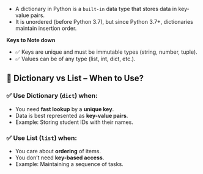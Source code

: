 - A dictionary in Python is a `built-in` data type that stores data in key-value pairs.
- It is unordered (before Python 3.7), but since Python 3.7+, dictionaries maintain insertion order.

**Keys to Note down**
- ✅ Keys are unique and must be immutable types (string, number, tuple).
- ✅ Values can be of any type (list, int, dict, etc.).



## 📌 Dictionary vs List – When to Use?

### ✅ Use **Dictionary (`dict`)** when:
- You need **fast lookup** by a **unique key**.  
- Data is best represented as **key-value pairs**.  
- Example: Storing student IDs with their names.

### ✅ Use **List (`list`)** when:
- You care about **ordering** of items.  
- You don’t need **key-based access**.  
- Example: Maintaining a sequence of tasks.
